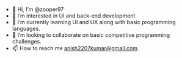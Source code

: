 - 👋 Hi, I’m @zooper97
- 👀 I’m interested in UI and back-end development 
- 🌱 I’m currently learning UI and UX along with basic programming languages.
- 💞️ I’m looking to collaborate on basic competitive programming challenges.
- 📫 How to reach me anish2207kumar@gmail.com.

<!---
zooper97/zooper97 is a ✨ special ✨ repository because its `README.md` (this file) appears on your GitHub profile.
You can click the Preview link to take a look at your changes.
--->
